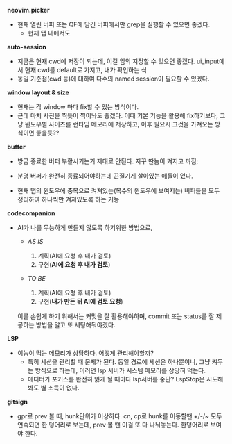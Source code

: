 




**neovim.picker**

- 현재 열린 버퍼 또는 QF에 담긴 버퍼에서만 grep을 실행할 수 있으면 좋겠다.
  - 현재 탭 내에서도




**auto-session**

- 지금은 현재 cwd에 저장이 되는데, 이걸 임의 지정할 수 있으면 좋겠다. ui_input에서 현재 cwd를 default로 가지고, 내가 확인하는 식
- 동일 기준점(cwd 등)에 대하여 다수의 named session이 필요할 수 있겠다.





**window layout & size**

- 현재는 각 window 마다 fix할 수 있는 방식이다.
- 근데 마치 사진을 찍듯이 찍어놔도 좋겠다. 이때 기본 기능을 활용해 fix하기보다,
    그냥 윈도우별 사이즈를 런타임 메모리에 저장하고,
      이후 필요시 그것을 가져오는 방식이면 좋을듯??








**buffer**

- 방금 종료한 버퍼 부활시키는거 제대로 안된다. 자꾸 딴놈이 켜지고 꺼짐;

- 분명 버퍼가 완전히 종료되어야하는데 끈질기게 살아있는 애들이 있다.

- 현재 탭의 윈도우에 중복으로 켜져있는(복수의 윈도우에 보여지는) 버퍼들을 모두 정리하여 하나씩만 켜져있도록 하는 기능



**codecompanion**

- AI가 나를 무능하게 만들지 않도록 하기위한 방법으로,

  - _AS IS_
    1. 계획(AI에 요청 후 내가 검토)
    2. 구현(**AI에 요청 후 내가 검토**)

  - _TO BE_
    1. 계획(AI에 요청 후 내가 검토)
    2. 구현(**내가 만든 뒤 AI에 검토 요청**)

  이를 손쉽게 하기 위해서는 커밋을 잘 활용해야하며, commit 또는 status를 잘 제공하는 방법을 알고 또 세팅해둬야겠다.




**LSP**

- 이놈이 먹는 메모리가 상당하다. 어떻게 관리해야할까?
  - 특히 세션을 관리할 때 문제가 된다. 동일 경로에 세션은 하나뿐이니, 그냥 켜두는 방식으로 하는데, 이러면 lsp 서버가 시스템 메모리를 상당히 먹는다.
  - 에디터가 포커스를 완전히 잃게 될 때마다 lsp서버를 중단? LspStop은 시도해봐도 별 소득이 없다.



**gitsign**

- gpr로 prev 볼 때, hunk단위가 이상하다. cn, cp로 hunk를 이동할땐 +/-/~ 모두 연속되면 한 덩어리로 보는데, prev 볼 땐 이걸 또 다 나눠놓는다. 한덩어리로 보여야 한다.
